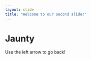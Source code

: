 ```yaml
---
layout: slide
title: "Welcome to our second slide!"
---
```

<h1>Jaunty</h1>
Use the left arrow to go back!
